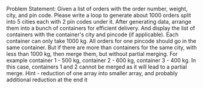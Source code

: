 Problem Statement:
Given a list of orders with the order number, weight, city, and pin code.
Please write a loop to generate about 1000 orders split into 5 cities each with 2 pin codes
under it. After generating data, arrange them into a bunch of containers for efficient delivery.
And display the list of containers with the container's city and pincode (if applicable). Each
container can only take 1000 kg. All orders for one pincode should go in the same container.
But if there are more than containers for the same city, with less than 1000 kg, then merge
them, but without partial merging. For example container 1 - 500 kg, container 2 - 600 kg,
container 3 - 400 kg. In this case, containers 1 and 2 cannot be merged as it will lead to a
partial merge.
Hint - reduction of one array into smaller array, and probably additional reduction at the end
it

